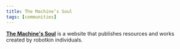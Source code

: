 ```yaml
---
title: The Machine’s Soul
tags: [communities]
---
```


**[The Machine's Soul]** is a website that publishes resources and works created by robotkin individuals.

[The Machine's Soul]: https://www.machinesoul.net/
